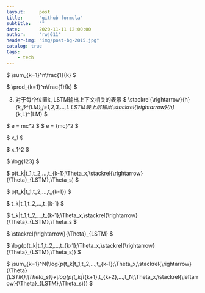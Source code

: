 ```yaml
---
layout:     post
title:      "github formula"
subtitle:   ""
date:       2020-11-11 12:00:00
author:     "rwj611"
header-img: "img/post-bg-2015.jpg"
catalog: true
tags:
    - tech
---
```


<head>
    <script src="https://cdn.mathjax.org/mathjax/latest/MathJax.js?config=TeX-AMS-MML_HTMLorMML" type="text/javascript"></script>
    <script type="text/x-mathjax-config">
        MathJax.Hub.Config({
            tex2jax: {
            skipTags: ['script', 'noscript', 'style', 'textarea', 'pre'],
            inlineMath: [['$','$']]
            }
        });
    </script>
</head>

$ \sum_{k=1}^n\frac{1}{k} $

$ \prod_{k=1}^n\frac{1}{k} $

3. 对于每个位置k, LSTM输出上下文相关的表示
$ \stackrel{\rightarrow}{h}_{k,j}^{LM},j=1,2,3,...,L LSTM最上层输出\stackrel{\rightarrow}{h}_{k,L}^{LM} $

$ e = mc^2 $
$ e = {mc}^2 $

$ x_1 $

$ x_1^2 $

$ \log{123}  $

$ p(t_k|t_1,t_2,...,t_{k-1};\Theta_x,\stackrel{\rightarrow}{\Theta}_{LSTM},\Theta_s) $

$ p(t_k|t_1,t_2,...,t_{k-1}) $ 

$ t_k|t_1,t_2,...,t_{k-1} $

$ t_k|t_1,t_2,...,t_{k-1};\Theta_x,\stackrel{\rightarrow}{\Theta}_{LSTM},\Theta_s $

$ \stackrel{\rightarrow}{\Theta}_{LSTM}  $

$ \log{p(t_k|t_1,t_2,...,t_{k-1};\Theta_x,\stackrel{\rightarrow}{\Theta}_{LSTM},\Theta_s)} $

$ \sum_{k=1}^N(\log{p(t_k|t_1,t_2,...,t_{k-1};\Theta_x,\stackrel{\rightarrow}{\Theta}_{LSTM},\Theta_s)}+\log{p(t_k|t_{k+1},t_{k+2},...,t_N;\Theta_x,\stackrel{\leftarrow}{\Theta}_{LSTM},\Theta_s)})  $
